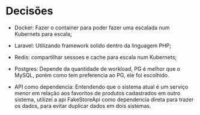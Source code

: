 # Decisões

- Docker: Fazer o container para poder fazer uma escalada num Kubernets para escala;
- Laravel: Utilizando framework solido dentro da linguagem PHP;
- Redis: compartilhar sessoes e cache para escala num Kubernets;
- Postgres: Depende da quantidade de workload, PG é melhor que o MySQL, porém como tem preferencia ao PG, ele foi escolhido.

- API como dependencia: Entendendo que o sistema atual é um serviço menor em relação aos favoritos de produtos cadastrados em outro sistema, utilizei a api FakeStoreApi como dependencia direta para trazer os dados, para evitar duplicar dados em dois sistemas.